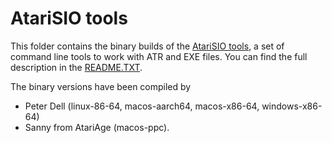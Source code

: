 # AtariSIO tools

This folder contains the binary builds of the [AtariSIO tools](https://github.com/HiassofT/AtariSIO), a set of command line tools to work with ATR and EXE files. You can find the full description in the [README.TXT](README.TXT).

The binary versions have been compiled by
* Peter Dell (linux-86-64, macos-aarch64, macos-x86-64, windows-x86-64)
* Sanny from AtariAge (macos-ppc).

